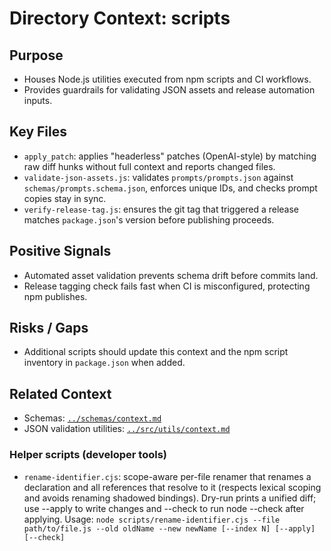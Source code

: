 # Directory Context: scripts

## Purpose

- Houses Node.js utilities executed from npm scripts and CI workflows.
- Provides guardrails for validating JSON assets and release automation inputs.

## Key Files

- `apply_patch`: applies "headerless" patches (OpenAI-style) by matching raw diff hunks without full context and reports changed files.
- `validate-json-assets.js`: validates `prompts/prompts.json` against `schemas/prompts.schema.json`, enforces unique IDs, and checks prompt copies stay in sync.
- `verify-release-tag.js`: ensures the git tag that triggered a release matches `package.json`'s version before publishing proceeds.

## Positive Signals

- Automated asset validation prevents schema drift before commits land.
- Release tagging check fails fast when CI is misconfigured, protecting npm publishes.

## Risks / Gaps

- Additional scripts should update this context and the npm script inventory in `package.json` when added.

## Related Context

- Schemas: [`../schemas/context.md`](../schemas/context.md)
- JSON validation utilities: [`../src/utils/context.md`](../src/utils/context.md)

### Helper scripts (developer tools)

- `rename-identifier.cjs`: scope-aware per-file renamer that renames a declaration and all references that resolve to it (respects lexical scoping and avoids renaming shadowed bindings). Dry-run prints a unified diff; use --apply to write changes and --check to run node --check after applying. Usage: `node scripts/rename-identifier.cjs --file path/to/file.js --old oldName --new newName [--index N] [--apply] [--check]`
